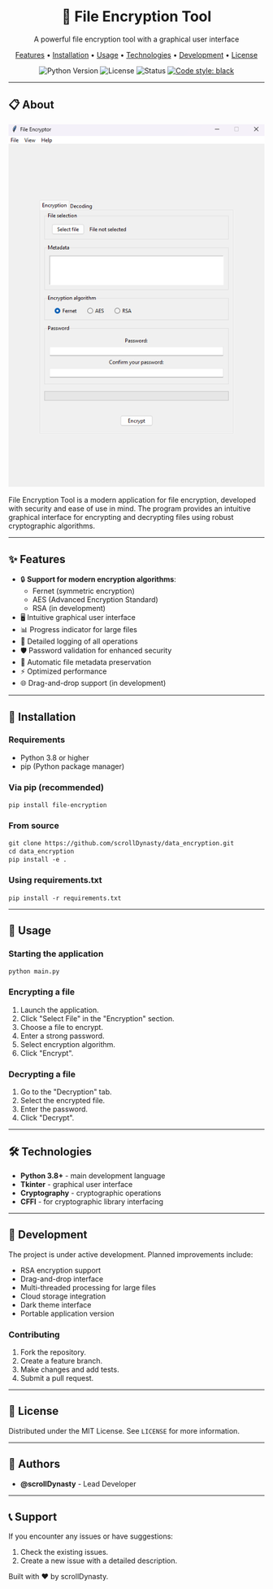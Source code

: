 <div align="center">
  <h1>🔐 File Encryption Tool</h1>
  <p>A powerful file encryption tool with a graphical user interface</p>
  <p>
    <a href="#features">Features</a> •
    <a href="#installation">Installation</a> •
    <a href="#usage">Usage</a> •
    <a href="#technologies">Technologies</a> •
    <a href="#development">Development</a> •
    <a href="#license">License</a>
  </p>

  <img src="https://img.shields.io/badge/python-3.8%2B-blue" alt="Python Version">
  <img src="https://img.shields.io/badge/license-MIT-green" alt="License">
  <img src="https://img.shields.io/badge/status-stable-green" alt="Status">
  <a href="https://github.com/psf/black">
    <img src="https://img.shields.io/badge/code%20style-black-000000.svg" alt="Code style: black">
  </a>
</div>

---

<h2 id="about">📋 About</h2>

 <img src="/img/img.png" alt="Project Banner" style="max-width: 100%; height: auto;">

<p>File Encryption Tool is a modern application for file encryption, developed with security and ease of use in mind. The program provides an intuitive graphical interface for encrypting and decrypting files using robust cryptographic algorithms.</p>

---

<h2 id="features">✨ Features</h2>

<ul>
  <li>🔒 <strong>Support for modern encryption algorithms</strong>:
    <ul>
      <li>Fernet (symmetric encryption)</li>
      <li>AES (Advanced Encryption Standard)</li>
      <li>RSA (in development)</li>
    </ul>
  </li>
  <li>🖥️ Intuitive graphical user interface</li>
  <li>📊 Progress indicator for large files</li>
  <li>📝 Detailed logging of all operations</li>
  <li>🛡️ Password validation for enhanced security</li>
  <li>🔄 Automatic file metadata preservation</li>
  <li>⚡ Optimized performance</li>
  <li>🌐 Drag-and-drop support (in development)</li>
</ul>

---

<h2 id="installation">🚀 Installation</h2>

<h3>Requirements</h3>
<ul>
  <li>Python 3.8 or higher</li>
  <li>pip (Python package manager)</li>
</ul>

<h3>Via pip (recommended)</h3>
<pre><code>pip install file-encryption
</code></pre>

<h3>From source</h3>
<pre><code>git clone https://github.com/scrollDynasty/data_encryption.git
cd data_encryption
pip install -e .
</code></pre>

<h3>Using requirements.txt</h3>
<pre><code>pip install -r requirements.txt
</code></pre>

---

<h2 id="usage">📖 Usage</h2>

<h3>Starting the application</h3>
<pre><code>python main.py
</code></pre>

<h3>Encrypting a file</h3>
<ol>
  <li>Launch the application.</li>
  <li>Click "Select File" in the "Encryption" section.</li>
  <li>Choose a file to encrypt.</li>
  <li>Enter a strong password.</li>
  <li>Select encryption algorithm.</li>
  <li>Click "Encrypt".</li>
</ol>

<h3>Decrypting a file</h3>
<ol>
  <li>Go to the "Decryption" tab.</li>
  <li>Select the encrypted file.</li>
  <li>Enter the password.</li>
  <li>Click "Decrypt".</li>
</ol>

---

<h2 id="technologies">🛠️ Technologies</h2>

<ul>
  <li><strong>Python 3.8+</strong> - main development language</li>
  <li><strong>Tkinter</strong> - graphical user interface</li>
  <li><strong>Cryptography</strong> - cryptographic operations</li>
  <li><strong>CFFI</strong> - for cryptographic library interfacing</li>
</ul>

---

<h2 id="development">🔄 Development</h2>

<p>The project is under active development. Planned improvements include:</p>
<ul>
  <li>RSA encryption support</li>
  <li>Drag-and-drop interface</li>
  <li>Multi-threaded processing for large files</li>
  <li>Cloud storage integration</li>
  <li>Dark theme interface</li>
  <li>Portable application version</li>
</ul>

<h3>Contributing</h3>
<ol>
  <li>Fork the repository.</li>
  <li>Create a feature branch.</li>
  <li>Make changes and add tests.</li>
  <li>Submit a pull request.</li>
</ol>

---

<h2 id="license">📝 License</h2>

<p>Distributed under the MIT License. See <code>LICENSE</code> for more information.</p>

---

<h2 id="authors">👥 Authors</h2>

<ul>
  <li><strong>@scrollDynasty</strong> - Lead Developer</li>
</ul>

---

<h2 id="support">📞 Support</h2>

<p>If you encounter any issues or have suggestions:</p>
<ol>
  <li>Check the existing issues.</li>
  <li>Create a new issue with a detailed description.</li>
</ol>

<p>Built with ❤️ by scrollDynasty.</p>
